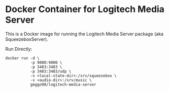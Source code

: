 # Docker Container for Logitech Media Server

This is a Docker image for running the Logitech Media Server package
(aka SqueezeboxServer).

Run Directly:

    docker run -d \
               -p 9000:9000 \
               -p 3483:3483 \
               -p 3483:3483/udp \
               -v <local-state-dir>:/srv/squeezebox \
               -v <audio-dir>:/srv/music \
               geggo98/logitech-media-server


